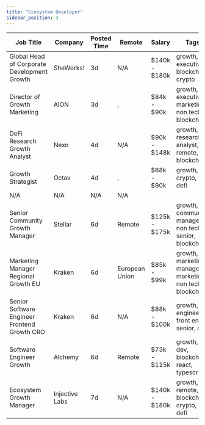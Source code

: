 ```yaml
---
title: "Ecosystem Developer"
sidebar_position: 3
---
```


| Job Title | Company | Posted Time | Remote | Salary | Tags | Apply Link |
|-----------|---------|-------------|--------|--------|------|------------|
| Global Head of Corporate Development Growth | SheWorks! | 3d | N/A | $140k - $180k | growth, executive, blockchain, crypto | [Apply](https://web3.career/global-head-of-corporate-development-growth-sheworks/97343) |
| Director of Growth Marketing | AION | 3d | , | $84k - $90k | growth, executive, marketing, non tech, blockchain | [Apply](https://web3.career/director-of-growth-marketing-aion/97341) |
| DeFi Research Growth Analyst | Nexo | 4d | N/A | $90k - $148k | growth, research, analyst, remote, blockchain | [Apply](https://web3.career/defi-research-growth-analyst-nexo/97170) |
| Growth Strategist | Octav | 4d | , | $68k - $90k | growth, crypto, defi | [Apply](https://web3.career/growth-strategist-octav/97167) |
| N/A | N/A | N/A | N/A |  |  | [Apply](https://web3.career/metana) |
| Senior Community Growth Manager | Stellar | 6d | Remote | $125k - $175k | growth, community manager, non tech, senior, blockchain | [Apply](https://web3.career/senior-community-growth-manager-stellar/96937) |
| Marketing Manager Regional Growth EU | Kraken | 6d | European Union | $85k - $99k | growth, marketing manager, marketing, non tech, blockchain | [Apply](https://web3.career/marketing-manager-regional-growth-eu-kraken/96916) |
| Senior Software Engineer Frontend Growth CRO | Kraken | 6d | N/A | $88k - $100k | growth, engineer, front end, senior, dev | [Apply](https://web3.career/senior-software-engineer-frontend-growth-cro-kraken/96913) |
| Software Engineer Growth | Alchemy | 6d | Remote | $73k - $115k | growth, dev, blockchain, react, typescript | [Apply](https://web3.career/software-engineer-growth-alchemy/58033) |
| Ecosystem Growth Manager | Injective Labs | 7d | N/A | $140k - $180k | growth, remote, blockchain, crypto, defi | [Apply](https://web3.career/ecosystem-growth-manager-injectivelabs/96809) |
